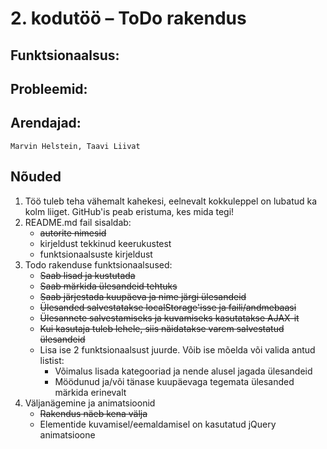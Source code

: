 # 2. kodutöö – ToDo rakendus

## Funktsionaalsus:

## Probleemid:

## Arendajad:
    Marvin Helstein, Taavi Liivat




## Nõuded

1. Töö tuleb teha vähemalt kahekesi, eelnevalt kokkuleppel on lubatud ka kolm liiget. GitHub'is peab eristuma, kes mida tegi!
1. README.md fail sisaldab:
    * ~~autorite nimesid~~
    * kirjeldust tekkinud keerukustest
    * funktsionaalsuste kirjeldust
1. Todo rakenduse funktsionaalsused:   
    * ~~Saab lisad ja kustutada~~
    * ~~Saab märkida ülesandeid tehtuks~~
    * ~~Saab järjestada kuupäeva ja nime järgi ülesandeid~~
    * ~~Ülesanded salvestatakse localStorage'isse ja faili/andmebaasi~~
    * ~~Ülesannete salvestamiseks ja kuvamiseks kasutatakse AJAX-it~~
    * ~~Kui kasutaja tuleb lehele, siis näidatakse varem salvestatud ülesandeid~~
    * Lisa ise 2 funktsionaalsust juurde. Võib ise mõelda või valida antud listist:
         * Võimalus lisada kategooriad ja nende alusel jagada ülesandeid
         * Möödunud ja/või tänase kuupäevaga tegemata ülesanded märkida erinevalt
1. Väljanägemine ja animatsioonid
    * ~~Rakendus näeb kena välja~~
    * Elementide kuvamisel/eemaldamisel on kasutatud jQuery animatsioone